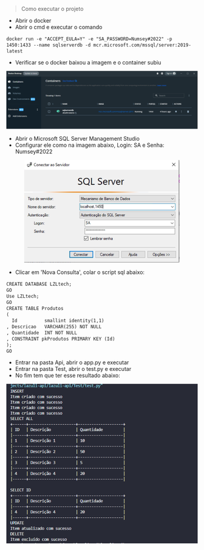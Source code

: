 > Como executar o projeto

- Abrir o docker
- Abrir o cmd e executar o comando
```
docker run -e "ACCEPT_EULA=Y" -e "SA_PASSWORD=Numsey#2022" -p 1450:1433 --name sqlserverdb -d mcr.microsoft.com/mssql/server:2019-latest
```
- Verificar se o docker baixou a imagem e o container subiu
<div align="center">
  <img src=".github/img01.png">
</div>

- Abrir o Microsoft SQL Server Management Studio
- Configurar ele como na imagem abaixo, Login: SA e Senha: Numsey#2022
<div align="center">
  <img src=".github/img02.png">
</div>

- Clicar em 'Nova Consulta', colar o script sql abaixo:
```
CREATE DATABASE LZLtech;
GO
Use LZLtech;
GO
CREATE TABLE Produtos
( 
  Id          smallint identity(1,1)
, Descricao   VARCHAR(255) NOT NULL
, Quantidade  INT NOT NULL
, CONSTRAINT pkProdutos PRIMARY KEY (Id)
);
GO
```
- Entrar na pasta Api, abrir o app.py e executar
- Entrar na pasta Test, abrir o test.py e executar
- No fim tem que ter esse resultado abaixo:
<div align="center">
  <img src=".github/img03.png">
</div>
